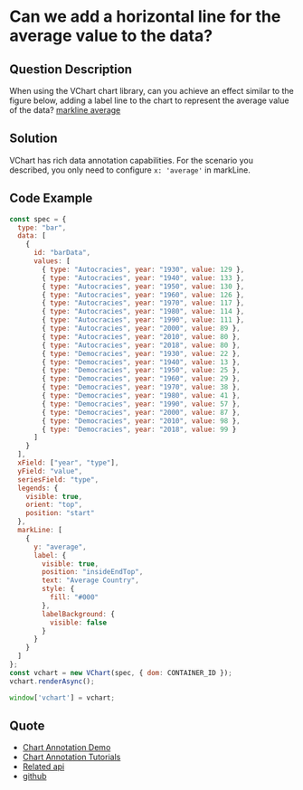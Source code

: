 # Can we add a horizontal line for the average value to the data?

## Question Description
When using the VChart chart library, can you achieve an effect similar to the figure below, adding a label line to the chart to represent the average value of the data?
[markline average](/vchart/faq/7-0.png)

## Solution
VChart has rich data annotation capabilities. For the scenario you described, you only need to configure `x: 'average'` in markLine.

## Code Example

```javascript livedemo
const spec = {
  type: "bar",
  data: [
    {
      id: "barData",
      values: [
        { type: "Autocracies", year: "1930", value: 129 },
        { type: "Autocracies", year: "1940", value: 133 },
        { type: "Autocracies", year: "1950", value: 130 },
        { type: "Autocracies", year: "1960", value: 126 },
        { type: "Autocracies", year: "1970", value: 117 },
        { type: "Autocracies", year: "1980", value: 114 },
        { type: "Autocracies", year: "1990", value: 111 },
        { type: "Autocracies", year: "2000", value: 89 },
        { type: "Autocracies", year: "2010", value: 80 },
        { type: "Autocracies", year: "2018", value: 80 },
        { type: "Democracies", year: "1930", value: 22 },
        { type: "Democracies", year: "1940", value: 13 },
        { type: "Democracies", year: "1950", value: 25 },
        { type: "Democracies", year: "1960", value: 29 },
        { type: "Democracies", year: "1970", value: 38 },
        { type: "Democracies", year: "1980", value: 41 },
        { type: "Democracies", year: "1990", value: 57 },
        { type: "Democracies", year: "2000", value: 87 },
        { type: "Democracies", year: "2010", value: 98 },
        { type: "Democracies", year: "2018", value: 99 }
      ]
    }
  ],
  xField: ["year", "type"],
  yField: "value",
  seriesField: "type",
  legends: {
    visible: true,
    orient: "top",
    position: "start"
  },
  markLine: [
    {
      y: "average",
      label: {
        visible: true,
        position: "insideEndTop",
        text: "Average Country",
        style: {
          fill: "#000"
        },
        labelBackground: {
          visible: false
        }
      }
    }
  ]
};
const vchart = new VChart(spec, { dom: CONTAINER_ID });
vchart.renderAsync();

window['vchart'] = vchart;

```

## Quote

- [Chart Annotation Demo](https://visactor.io/vchart/demo/marker/mark-line-axis)
- [Chart Annotation Tutorials](https://visactor.io/vchart/guide/tutorial_docs/Chart_Concepts/marker)
- [Related api](https://visactor.io/vchart/option/barChart#markLine.y)
- [github](https://github.com/VisActor/VChart)
